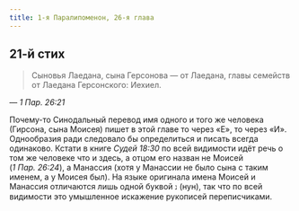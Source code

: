 ```yaml
---
title: 1-я Паралипоменон, 26-я глава
---
```


## 21-й стих

> Сыновья Лаедана, сына Герсонова — от Лаедана, главы семейств от Лаедана Герсонского: Иехиел.

— <cite>1&nbsp;Пар.&nbsp;26:21</cite>

Почему-то Синодальный перевод имя одного и того же человека (Гирсона, сына Моисея) пишет в этой главе
то через «Е», то через «И». Однообразия ради следовало бы определиться и писать всегда одинаково.
Кстати в книге <cite>Судей&nbsp;18:30</cite> по всей видимости идёт речь о том же человеке что и здесь,
а отцом его назван не Моисей (<cite>1&nbsp;Пар.&nbsp;26:24</cite>), а Манассия (хотя у Манассии не было сына с таким именем,
а у Моисея был). На языке оригинала имена Моисей и Манассия отличаются лишь одной буквой `נ` (нун),
так что по всей видимости это умышленное искажение рукописей переписчиками.
